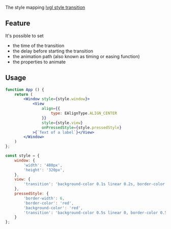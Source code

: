 The style mapping [lvgl style transition](https://docs.lvgl.io/master/overview/style.html#transitions)

## Feature
It's possible to set
- the time of the transition
- the delay before starting the transition
- the animation path (also known as timing or easing function)
- the properties to animate

## Usage


```jsx
function App () {
    return (
        <Window style={style.window}>
            <View 
                align={{
                    type: EAlignType.ALIGN_CENTER
                }} 
                style={style.view}
                onPressedStyle={style.pressedStyle}    
            >{`Text of a label`}</View>
        </Window>
    )
};

const style = {
    window: {
        'width': '480px',
        'height': '320px',
    },
    view: {
        'transition': 'background-color 0.1s linear 0.2s, border-color 0.1s linear 0.2s, border-width 0.1s linear 0.2s'
    },
    pressedStyle: {
        'border-width': 6,
        'border-color': 'red',
        'background-color': 'red',
        'transition': 'background-color 0.5s linear 0, border-color 0.5s linear 0, border-width 0.5s linear 0'
    }
};
```